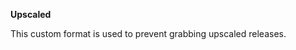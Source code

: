 <!-- markdownlint-disable MD041-->
**Upscaled**<br>

This custom format is used to prevent grabbing upscaled releases.
<!-- markdownlint-enable MD041-->
